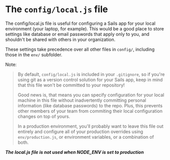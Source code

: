 # The `config/local.js` file

The config/local.js file is useful for configuring a Sails app for your local environment (your laptop, for example). This would be a good place to store settings like database or email passwords that apply only to you, and shouldn't be shared with others in your organization.

These settings take precedence over all other files in `config/`, including those in the `env/` subfolder.
 
Note:
> By default, `config/local.js` is included in your `.gitignore`, so if you're using git as a version control solution for your Sails app, keep in mind that this file won't be committed to your repository!
>
> Good news is, that means you can specify configuration for your local machine in this file without inadvertently committing personal information (like database passwords) to the repo.  Plus, this prevents other members of your team from commiting their local configuration changes on top of yours.
>
> In a production environment, you'll probably want to leave this file out entirely and configure all of your production overrides using `env/production.js`, or environment variables, or a combination of both.

***The local.js file is not used when NODE_ENV is set to production***

<docmeta name="displayName" value="The local.js file">
